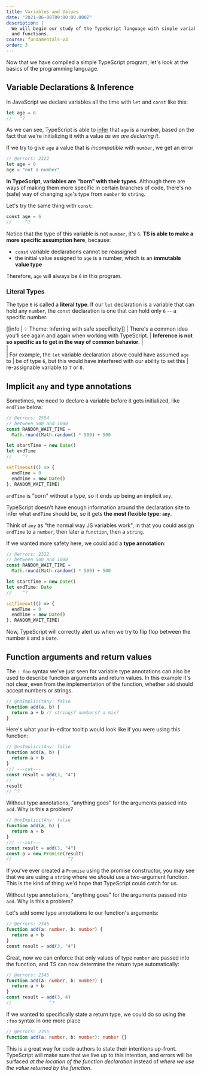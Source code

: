 ```yaml
---
title: Variables and Values
date: "2021-06-08T09:00:00.000Z"
description: |
  We will begin our study of the TypeScript language with simple variables
  and functions.
course: fundamentals-v3
order: 3
---
```


Now that we have compiled a simple TypeScript program, let's look at
the basics of the programming language.

## Variable Declarations & Inference

In JavaScript we declare variables all the time with `let` and `const` like this:

```ts twoslash
let age = 6
//   ^?
```

As we can see, TypeScript is able to [infer](https://www.typescriptlang.org/docs/handbook/type-inference.html) that `age` is a number, based on the
fact that we're initializing it with a value _as we are declaring it_.

If we try to give `age` a value that is _incompatible_ with `number`, we get an error

```ts twoslash
// @errors: 2322
let age = 6
age = "not a number"
```

**In TypeScript, variables are "born" with their types.** Although
there are ways of making them more specific in certain branches of code,
there's no (safe) way of changing `age`'s type from `number` to `string`.

Let's try the same thing with `const`:

```ts twoslash
const age = 6
//     ^?
```

Notice that the type of this variable is not `number`, it's `6`. **TS is able to make
a more specific assumption here**, because:

- `const` variable declarations cannot be reassigned
- the initial value assigned to `age` is a number, which is an **immutable value type**

Therefore, `age` will always be `6` in this program.

### Literal Types

The type `6` is called a **literal type**. If our `let` declaration is a variable
that can hold any `number`, the `const` declaration is one that can hold only `6` --
a specific number.

[[info | :bulb: Theme: Inferring with safe specificity]]
| There's a common idea you'll see again and again when working with TypeScript.
| **Inference is not so specific as to get in the way of common behavior**.
| <br />
| <br />
| For example, the `let` variable declaration above could have assumed `age` to
| be of type `6`, but this would have interfered with our ability to set this
| re-assignable variable to `7` or `8`.

## Implicit `any` and type annotations

Sometimes, we need to declare a variable before it gets initialized, like `endTime` below:

```ts twoslash
// @errors: 2554
// between 500 and 1000
const RANDOM_WAIT_TIME =
  Math.round(Math.random() * 500) + 500

let startTime = new Date()
let endTime
//    ^?

setTimeout(() => {
  endTime = 0
  endTime = new Date()
}, RANDOM_WAIT_TIME)
```

`endTime` is "born" without a type, so it ends up being an implicit `any`.

TypeScript doesn't have enough information around the declaration site to infer
what `endTime` should be, so it gets **the most flexible type: `any`**.

Think of `any` as "the normal way JS variables work", in that you could assign
`endTime` to a `number`, then later a `function`, then a `string`.

If we wanted more safety here, we could add a **type annotation**:

```ts twoslash
// @errors: 2322
// between 500 and 1000
const RANDOM_WAIT_TIME =
  Math.round(Math.random() * 500) + 500

let startTime = new Date()
let endTime: Date
//    ^?

setTimeout(() => {
  endTime = 0
  endTime = new Date()
}, RANDOM_WAIT_TIME)
```

Now, TypeScript will correctly alert us when we try to flip flop between the number `0` and
a `Date`.

## Function arguments and return values

The `: foo` syntax we've just seen for variable type annotations can also be used
to describe function arguments and return values. In this example it's not clear,
even from the implementation of the function, whether `add` should accept numbers or strings.

```ts twoslash
// @noImplicitAny: false
function add(a, b) {
  return a + b // strings? numbers? a mix?
}
```

Here's what your in-editor tooltip would look like if you were using this function:

```ts twoslash
// @noImplicitAny: false
function add(a, b) {
  return a + b
}
/// ---cut---
const result = add(3, "4")
//              ^?
result
// ^?
```

Without type annotations, "anything goes" for the arguments passed into `add`. Why is this a problem?

```ts twoslash
// @noImplicitAny: false
function add(a, b) {
  return a + b
}
/// ---cut---
const result = add(3, "4")
const p = new Promise(result)
//                     ^?
```

If you've ever created a `Promise` using the promise constructor, you may see
that we are using a `string` where we _should_ use a two-argument function. This
is the kind of thing we'd hope that TypeScript could catch for us.

Without type annotations, "anything goes" for the arguments passed into `add`. Why is this a problem?

Let's add some type annotations to our function's arguments:

```ts twoslash
// @errors: 2345
function add(a: number, b: number) {
  return a + b
}
const result = add(3, "4")
```

Great, now we can enforce that only values of type `number` are passed into the function,
and TS can now determine the return type automatically:

```ts twoslash
// @errors: 2345
function add(a: number, b: number) {
  return a + b
}
const result = add(3, 4)
//              ^?
```

If we wanted to specifically state a return type, we could do so using the `:foo` syntax in one more place

```ts twoslash
// @errors: 2355
function add(a: number, b: number): number {}
```

This is a great way for code authors to state their intentions up-front. TypeScript will make sure
that we live up to this intention, and errors will be surfaced _at the location of the function declaration_
instead of _where we use the value returned by the function_.
